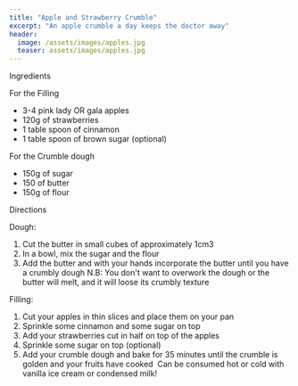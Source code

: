 ```yaml
---
title: "Apple and Strawberry Crumble"
excerpt: "An apple crumble a day keeps the doctor away"
header:
  image: /assets/images/apples.jpg
  teaser: assets/images/apples.jpg
---
```

Ingredients

For the Filling
* 3-4 pink lady OR gala apples
* 120g of strawberries 
* 1 table spoon of cinnamon 
* 1 table spoon of brown sugar (optional)

For the Crumble dough
* 150g of sugar 
* 150 of butter
* 150g of flour 

Directions

Dough: 
1. Cut the butter in small cubes of approximately 1cm3
2. In a bowl, mix the sugar and the flour 
3. Add the butter and with your hands incorporate the butter until you have a crumbly dough
N.B: You don't want to overwork the dough or the butter will melt, and it will loose its crumbly texture

Filling: 
1. Cut your apples in thin slices and place them on your pan 
2. Sprinkle some cinnamon and some sugar on top 
3. Add your strawberries cut in half on top of the apples
4. Sprinkle some sugar on top (optional) 
5. Add your crumble dough and bake for 35 minutes until the crumble is golden and your fruits have cooked 
Can be consumed hot or cold with vanilla ice cream or condensed milk! 

